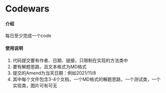 # Codewars

#### 介绍
每日至少完成一个code

#### 使用说明

1. 代码提交要有作者、日期、链接，只限制在实现的方法类中
2. 要有解题思路，且文本格式为MD格式
3. 提交的Amend为当天日期：例如2021/11/8
4. 其中每个文件包含3-4个文档，一个MD格式的解题思路，一个测试类，一个实现类，图片可有可无


